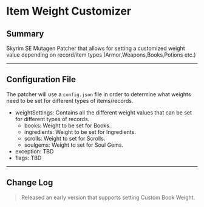 # Item Weight Customizer

## Summary

Skyrim SE Mutagen Patcher that allows for setting a customized weight value
depending on record/item types (Armor,Weapons,Books,Potions etc.)

---

## Configuration File

The patcher will use a `config.json` file in order to determine what weights need to be set for different types of items/records.

- weightSettings: Contains all the different weight values that can be set for different types of records.
    - books: Weight to be set for Books.
    - ingredients: Weight to be set for Ingredients.
    - scrolls: Weight to set for Scrolls.
    - soulgems: Weight to set for Soul Gems.
- exception: TBD
- flags: TBD

---

## Change Log
> Released an early version that supports setting Custom Book Weight.
